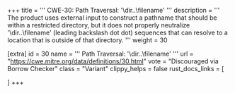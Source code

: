 +++
title = '''
CWE-30: Path Traversal: '\dir\..\filename'
'''
description	= '''
The product uses external input to construct a pathname that should be within a restricted directory, but it does not properly neutralize '\dir\..\filename' (leading backslash dot dot) sequences that can resolve to a location that is outside of that directory.
'''
weight = 30

[extra]
id = 30
name = '''
Path Traversal: '\dir\..\filename'
'''
url = "https://cwe.mitre.org/data/definitions/30.html"
vote = "Discouraged via Borrow Checker"
class = "Variant"
clippy_helps = false
rust_docs_links = [
	
]
+++
